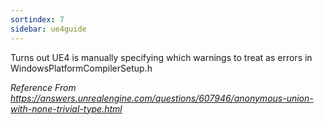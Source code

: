 ```yaml
---
sortindex: 7
sidebar: ue4guide
---
```


Turns out UE4 is manually specifying which warnings to treat as errors in WindowsPlatformCompilerSetup.h

*Reference From <https://answers.unrealengine.com/questions/607946/anonymous-union-with-none-trivial-type.html>*
